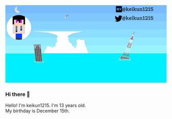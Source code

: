[![Social banner for keikun1215](https://raw.githubusercontent.com/keikun1215/keikun1215/main/header.png)](https://keikun1215.cf)
### Hi there 👋
Hello! I'm keikun1215. I'm 13 years old.  
My birthday is December 15th.  

